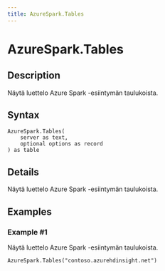 ```yaml
---
title: AzureSpark.Tables
---
```


# AzureSpark.Tables


## Description

Näytä luettelo Azure Spark -esiintymän taulukoista.


## Syntax

```powerquery
AzureSpark.Tables(
    server as text,
    optional options as record
) as table
```


## Details

Näytä luettelo Azure Spark -esiintymän taulukoista.


## Examples

### Example #1 
Näytä luettelo Azure Spark -esiintymän taulukoista.
```powerquery
AzureSpark.Tables("contoso.azurehdinsight.net")
```



